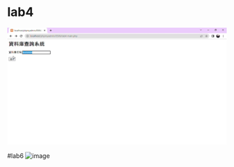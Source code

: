 # lab4


![image](https://github.com/ohana0518/sql/blob/master/lab4/lab4.gif?raw=true)

#lab6
![image]([https://github.com/ohana0518/sql/blob/master/lab4/lab4.gif?raw=true](https://github.com/ohana0518/sql/blob/master/lab6/lab6.png))
